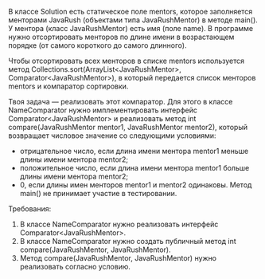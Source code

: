 
В классе Solution есть статическое поле mentors, которое заполняется менторами JavaRush (объектами типа JavaRushMentor) в методе main().
У ментора (класс JavaRushMentor) есть имя (поле name). В программе нужно отсортировать менторов по длине имени в возрастающем порядке
(от самого короткого до самого длинного).

Чтобы отсортировать всех менторов в списке mentors используется метод Collections.sort(ArrayList&lt;JavaRushMentor&gt;, Comparator&lt;JavaRushMentor&gt;),
в который передается список менторов mentors и компаратор сортировки.

Твоя задача &mdash; реализовать этот компаратор. Для этого в классе NameComparator нужно имплементировать интерфейс Comparator&lt;JavaRushMentor&gt; и
реализовать метод int compare(JavaRushMentor mentor1, JavaRushMentor mentor2), который возвращает числовое значение со следующими условиями:
- отрицательное число, если длина имени ментора mentor1 меньше длины имени ментора mentor2;
- положительное число, если длина имени ментора mentor1 больше длины имени ментора mentor2;
- 0, если длины имен менторов mentor1 и mentor2 одинаковы.
Метод main() не принимает участие в тестировании.


Требования:
1.	В классе NameComparator нужно реализовать интерфейс Comparator&lt;JavaRushMentor&gt;.
2.	В классе NameComparator нужно создать публичный метод int compare(JavaRushMentor, JavaRushMentor).
3.	Метод compare(JavaRushMentor, JavaRushMentor) нужно реализовать согласно условию.


